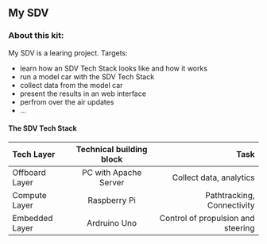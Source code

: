 ## My SDV 

### About this kit:
My SDV is a learing project. 
Targets:
- learn how an SDV Tech Stack looks like and how it works
- run a model car with the SDV Tech Stack
- collect data from the model car
- present the results in an web interface
- perfrom over the air updates
- ...
#### The SDV Tech Stack

 Tech Layer            | Technical building block  |  Task |
| :------------------- | :----------:              | ----------: |
| Offboard Layer       | PC with Apache Server     | Collect data, analytics      |
| Compute Layer        | Raspberry Pi              | Pathtracking, Connectivity     |
| Embedded Layer       | Ardruino Uno              | Control of propulsion and steering       |
